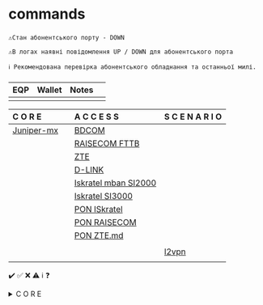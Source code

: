 # commands

###
    ⚠️Стан абонентського порту - DOWN

    ⚠️В логах наявні повідомлення UP / DOWN для абонентського порта

    ℹ️ Рекомендована перевірка абонентського обладнання та останньої милі.
###


| EQP                                           | Wallet              | Notes     |      |
| :--------                                     | :--------           | :-------- | :--- |
|                                               |                     |       

</details>



|  C O R E  |           | A C C E S S | S C E N A R I O |
| :-------- | :-------- | :---------- | :---------- |
| [Juniper-mx](Juniper-mx.md)               || [BDCOM](BDCOM.md) |
|                                     || [RAISECOM FTTB](FTTB_RAISECOM.md) |
|                                     || [ZTE](ZTE) |
|                                     || [D-LINK](D-LINK) |
|                                     || [Iskratel mban SI2000](Iskratel-mban-SI2000.md)|
|                                     || [Iskratel SI3000](Iskratel-SI3000.md)|
|                                     || [PON ISkratel](PON-ISkratel.md)|
|                                     || [PON RAISECOM](PON_RAISECOM.md)|
|                                     || [PON ZTE.md](PON_ZTE.md)|
|                                     |||
|                                     ||| [l2vpn](l2vpn.md) 
|                                     |||



✔️ ✅ ❌ ⚠️ ℹ️ ❓ 

<details>]
  <summary> C O R E </summary>

| EQP                                           | Wallet              | Notes     |      |
| :--------                                     | :--------           | :-------- | :--- |
|                                               |                     |       

</details>
